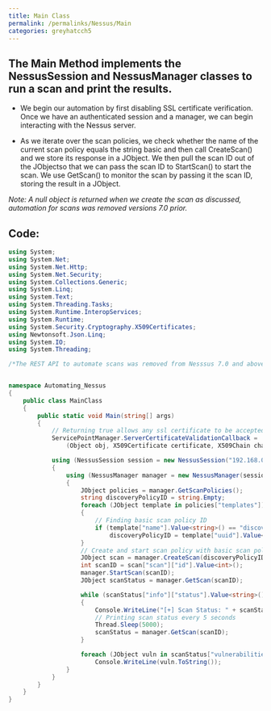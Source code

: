 ```yaml
---
title: Main Class
permalink: /permalinks/Nessus/Main
categories: greyhatcch5
---
```


## The Main Method implements the NessusSession and NessusManager classes to run a scan and print the results.

* We begin our automation by first disabling SSL certificate verification. Once we have an authenticated session and a manager, we can begin interacting with the Nessus server.

* As we iterate over the scan policies, we check whether the name of the current scan policy
equals the string basic and then  call CreateScan() and we store its response in a JObject. We then pull the scan ID out of the JObjectso that we can pass the scan ID to StartScan() to start the scan.
We use GetScan() to monitor the scan by passing it the scan ID, storing the result in a JObject.

_Note: A null object is returned when we create the scan as discussed,  automation for scans was removed versions 7.0 prior._

## Code:

```csharp
using System;
using System.Net;
using System.Net.Http;
using System.Net.Security;
using System.Collections.Generic;
using System.Linq;
using System.Text;
using System.Threading.Tasks;
using System.Runtime.InteropServices;
using System.Runtime;
using System.Security.Cryptography.X509Certificates;
using Newtonsoft.Json.Linq;
using System.IO;
using System.Threading;

/*The REST API to automate scans was removed from Nesssus 7.0 and above. If you need to launch scans in an automated way, you would have to upgrade to Tenable.io or Tenable.sc which have full API integrations*/


namespace Automating_Nessus
{
    public class MainClass
    {
        public static void Main(string[] args)
        {
            // Returning true allows any ssl certificate to be accepted by disabling ssl verification
            ServicePointManager.ServerCertificateValidationCallback =
                (Object obj, X509Certificate certificate, X509Chain chain, SslPolicyErrors errors) => true;

            using (NessusSession session = new NessusSession("192.168.0.113", "username", "password"))
            {
                using (NessusManager manager = new NessusManager(session))
                {
                    JObject policies = manager.GetScanPolicies();
                    string discoveryPolicyID = string.Empty;
                    foreach (JObject template in policies["templates"])
                    {
                        // Finding basic scan policy ID
                        if (template["name"].Value<string>() == "discovery")
                            discoveryPolicyID = template["uuid"].Value<string>();
                    }
                    // Create and start scan policy with basic scan policy ID
                    JObject scan = manager.CreateScan(discoveryPolicyID, "192.168.0.0/24", "A Basic Network Scan", "A full sysytem scan suitable for any host.");
                    int scanID = scan["scan"]["id"].Value<int>();
                    manager.StartScan(scanID);
                    JObject scanStatus = manager.GetScan(scanID);

                    while (scanStatus["info"]["status"].Value<string>() != "completed")
                    {
                        Console.WriteLine("[+] Scan Status: " + scanStatus["info"]["status"].Value<string>());
                        // Printing scan status every 5 seconds
                        Thread.Sleep(5000);
                        scanStatus = manager.GetScan(scanID);
                    }

                    foreach (JObject vuln in scanStatus["vulnerabilities"])
                        Console.WriteLine(vuln.ToString());
                }
            }
        }
    }
}
```
